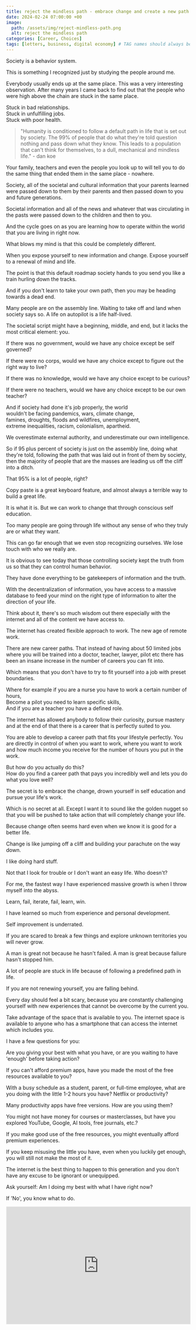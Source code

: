 ```yaml
---
title: reject the mindless path - embrace change and create a new path for yourself
date: 2024-02-24 07:00:00 +00
image:
  path: /assets/img/reject-mindless-path.png
  alt: reject the mindless path
categories: [Career, Choices]
tags: [letters, business, digital economy] # TAG names should always be lowercase
---
```


Society is a behavior system.

This is something I recognized just by studying the people around me.

Everybody usually ends up at the same place. 
This was a very interesting observation. After many years I came back to find out that the people who were high above the chain are stuck in the same place.

Stuck in bad relationships.  
Stuck in unfulfilling jobs.  
Stuck with poor health.

> "Humanity is conditioned to follow a default path in life that is set out by society. The 99% of people that do what they're told question nothing and pass down what they know. This leads to a population that can't think for themselves, to a dull, mechanical and mindless life." - dan koe

Your family, teachers and even the people you look up to will tell you to do the same thing that ended them in the same place - nowhere. 

Society, all of the societal and cultural information that your parents learned were passed down to them by their parents and then passed down to you and future generations.

Societal information and all of the news and whatever that was circulating in the pasts were passed down to the children and then to you. 

And the cycle goes on as you are learning how to operate within the world that you are living in right now. 

What blows my mind is that this could be completely different. 

When you expose yourself to new information and change.
Expose yourself to a renewal of mind and life.

The point is that this default roadmap society hands to you send you like a train hurling down the tracks. 

And if you don't learn to take your own path, then you may be heading towards a dead end. 

Many people are on the assembly line. Waiting to take off and land when society says so. A life on autopilot is a life half-lived.

The societal script might have a beginning, middle, and end, but it lacks the most critical element: you.

If there was no government, would we have any choice except be self governed? 

If there were no corps, would we have any choice except to figure out the right way to live? 

If there was no knowledge, would we have any choice except to be curious? 

If there were no teachers, would we have any choice except to be our own teacher? 

And if society had done it's job properly, the world  
wouldn't be facing pandemics, wars, climate change,  
famines, droughts, floods and wildfires, unemployment,  
extreme inequalities, racism, colonialism, apartheid.

We overestimate external authority, and underestimate our own intelligence.

So if 95 plus percent of society is just on the assembly line, doing what they're told, following the path that was laid out in front of them by society, then the majority of people that are the masses are leading us off the cliff into a ditch. 

That 95% is a lot of people, right? 

Copy paste is a great keyboard feature, and almost always a terrible way to build a great life.

It is what it is. But we can work to change that through conscious self education. 

Too many people are going through life without any sense of who they truly are or what they want.

This can go far enough that we even stop recognizing ourselves. We lose touch with who we really are.

It is obvious to see today that those controlling society kept the truth from us  so that they can control human behavior. 

They have done everything to be gatekeepers of information and  the truth.

With the decentralization of information, you have access to a massive database to feed your mind on the right type of information to alter the direction of your life.

Think about it, there's so much wisdom out there especially with the internet and all of the content we have access to.

The internet has created flexible approach to work. The new age of remote work.

There are new career paths. That instead of having about 50 limited jobs where you will be trained into a doctor, teacher, lawyer, pilot etc there has been an insane increase in the number of careers you can fit into.

Which means that you don't have to try to fit yourself into a job with preset boundaries.

Where for example if you are a nurse you have to work a certain number of hours,   
Become a pilot you need to learn specific skills,   
And if you are a teacher you have a defined role.

The internet has allowed anybody to follow their curiosity, pursue mastery and at the end of that there is a career that is perfectly suited to you.

You are able to develop a career path that fits your lifestyle perfectly.
You are directly in control of when you want to work, where you want to work and how much income you receive for the number of hours you put in the work.

But how do you actually do this?   
How do you find a career path that pays you incredibly well and lets you do what you love well?

The secret is to embrace the change, drown yourself in self education and pursue your life's work. 

Which is no secret at all. Except I want it to sound like the golden nugget so that you will be pushed to take action that will completely change your life. 

Because change often seems hard even when we know it is good for a better life.

Change is like jumping off a cliff and building your parachute on the way down. 

I like doing hard stuff.

Not that I look for trouble or I don't want an easy life. Who doesn't?

For me, the fastest way I have experienced massive growth is when I throw myself into the abyss.

Learn, fail, iterate, fail, learn, win. 

I have learned so much from experience and personal development.

Self improvement is underrated. 

If you are scared to break a few things and explore unknown territories you will never grow. 

A man is great not because he hasn't failed. A man is great because failure hasn't stopped him. 

A lot of people are stuck in life because of following a predefined path in life.

If you are not renewing yourself, you are falling behind. 

Every day should feel a bit scary, because you are constantly challenging yourself with new experiences that cannot be overcome by the current you.

Take advantage of the space that is available to you. The internet space is available to anyone who has a smartphone that can access  the internet which includes you.

I have a few questions for you:

Are you giving your best with what you have, or are you waiting to have 'enough' before taking action?

If you can't afford premium apps, have you made the most of the free resources available to you?

With a busy schedule as a student, parent, or full-time employee, what are you doing with the little 1-2 hours you have? Netflix or productivity?

Many productivity apps have free versions. How are you using them?

You might not have money for courses or masterclasses, but have you explored YouTube, Google, AI tools, free journals, etc.?

If you make good use of the free resources, you might eventually afford premium experiences.

If you keep misusing the little you have, even when you luckily get enough, you will still not make the most of it. 

The internet is the best thing to happen to this generation and you don't have any excuse to be ignorant or unequipped.

Ask yourself: Am I doing my best with what I have right now?   

If 'No', you know what to do.

<iframe src="https://patrickkyei.substack.com/embed" width="100%" height="320" style="border:1px solid #EEE; background:white;" frameborder="0" scrolling="no"></iframe>
